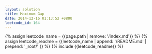 ```yaml
---
layout: solution
title: Maximum Gap
date: 2014-12-16 01:13:52 +0800
leetcode_id: 164
---
```

{% assign leetcode_name = {{page.path | remove: '/index.md'}}  %}
{% assign leetcode_readme = {{leetcode_name | append: '/README.md' | prepend: '_root/' }}  %}
{% include {{leetcode_readme}} %}
